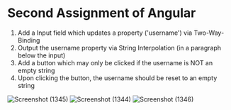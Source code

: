 # Second Assignment of Angular

1) Add a Input field which updates a property ('username') via Two-Way-Binding
2) Output the username property via String Interpolation (in a paragraph below the input)
3) Add a button which may only be clicked if the username is NOT an empty string
4) Upon clicking the button, the username should be reset to an empty string

![Screenshot (1345)](https://user-images.githubusercontent.com/59387444/146528005-7f4cd2e8-c7f2-4457-8dab-e00a2e78a3ed.png)
![Screenshot (1344)](https://user-images.githubusercontent.com/59387444/146528002-b975ad93-d174-41f1-bade-9d9fb367ebe9.png)
![Screenshot (1346)](https://user-images.githubusercontent.com/59387444/146528007-80d375da-b0b2-47a9-ab9d-e407eee81001.png)

  
